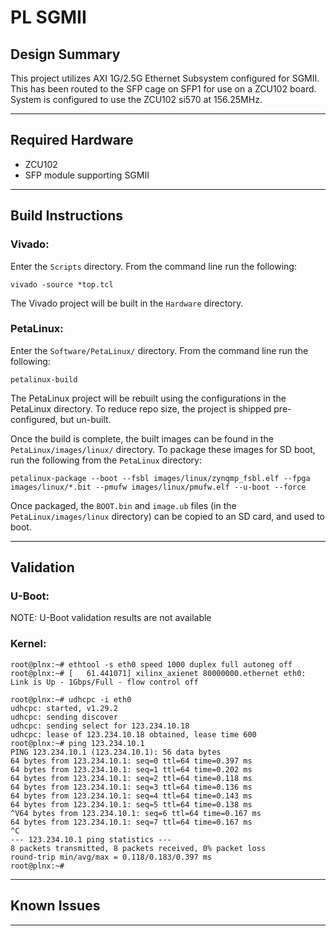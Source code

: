 # PL SGMII

## **Design Summary**

This project utilizes AXI 1G/2.5G Ethernet Subsystem configured for SGMII. This has been routed to the SFP cage on SFP1 for use on a ZCU102 board. System is configured to use the ZCU102 si570 at 156.25MHz.

---

## **Required Hardware**

- ZCU102
- SFP module supporting SGMII

---

## **Build Instructions**

### **Vivado:**

Enter the `Scripts` directory. From the command line run the following:

`vivado -source *top.tcl`

The Vivado project will be built in the `Hardware` directory.

### **PetaLinux**:

Enter the `Software/PetaLinux/` directory. From the command line run the following:

`petalinux-build`

The PetaLinux project will be rebuilt using the configurations in the PetaLinux directory. To reduce repo size, the project is shipped pre-configured, but un-built.

Once the build is complete, the built images can be found in the `PetaLinux/images/linux/`
directory. To package these images for SD boot, run the following from the `PetaLinux` directory:

`petalinux-package --boot --fsbl images/linux/zynqmp_fsbl.elf --fpga images/linux/*.bit --pmufw images/linux/pmufw.elf --u-boot --force`

Once packaged, the `BOOT.bin` and `image.ub` files (in the `PetaLinux/images/linux` directory) can be copied to an SD card, and used to boot.

---

## **Validation**

### **U-Boot:**
NOTE: U-Boot validation results are not available

### **Kernel:**
```
root@plnx:~# ethtool -s eth0 speed 1000 duplex full autoneg off
root@plnx:~# [   61.441071] xilinx_axienet 80000000.ethernet eth0: Link is Up - 1Gbps/Full - flow control off

root@plnx:~# udhcpc -i eth0
udhcpc: started, v1.29.2
udhcpc: sending discover
udhcpc: sending select for 123.234.10.18
udhcpc: lease of 123.234.10.18 obtained, lease time 600
root@plnx:~# ping 123.234.10.1
PING 123.234.10.1 (123.234.10.1): 56 data bytes
64 bytes from 123.234.10.1: seq=0 ttl=64 time=0.397 ms
64 bytes from 123.234.10.1: seq=1 ttl=64 time=0.202 ms
64 bytes from 123.234.10.1: seq=2 ttl=64 time=0.118 ms
64 bytes from 123.234.10.1: seq=3 ttl=64 time=0.136 ms
64 bytes from 123.234.10.1: seq=4 ttl=64 time=0.143 ms
64 bytes from 123.234.10.1: seq=5 ttl=64 time=0.138 ms
^V64 bytes from 123.234.10.1: seq=6 ttl=64 time=0.167 ms
64 bytes from 123.234.10.1: seq=7 ttl=64 time=0.167 ms
^C
--- 123.234.10.1 ping statistics ---
8 packets transmitted, 8 packets received, 0% packet loss
round-trip min/avg/max = 0.118/0.183/0.397 ms
root@plnx:~#
```
---

## **Known Issues**

---
